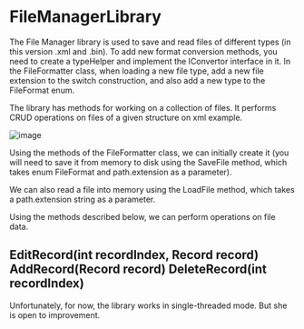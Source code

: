 # FileManagerLibrary

The File Manager library is used to save and read files of different types (in this version .xml and .bin).
To add new format conversion methods, you need to create a typeHelper and implement the IConvertor interface in it.
In the FileFormatter class, when loading a new file type, add a new file extension to the switch construction, and also add a new type to the FileFormat enum.

The library has methods for working on a collection of files. It performs CRUD operations on files of a given structure on xml example.

![image](https://github.com/um3neko/FileManagerLibrary/assets/63252297/0c999e46-845c-41a7-8ff1-074953e7493b)

Using the methods of the FileFormatter class, we can initially create it (you will need to save it from memory to disk using the SaveFile method, which takes enum FileFormat and path.extension as a parameter).

We can also read a file into memory using the LoadFile method, which takes a path.extension string as a parameter.

Using the methods described below, we can perform operations on file data.

EditRecord(int recordIndex, Record record)
AddRecord(Record record)
DeleteRecord(int recordIndex)
------------------------------------------
Unfortunately, for now, the library works in single-threaded mode.
But she is open to improvement.
